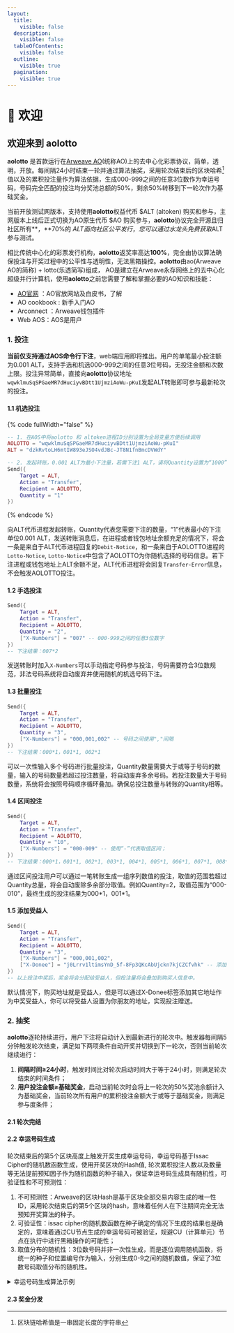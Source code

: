 ```yaml
---
layout:
  title:
    visible: false
  description:
    visible: false
  tableOfContents:
    visible: false
  outline:
    visible: true
  pagination:
    visible: true
---
```


# 👋 欢迎

## 欢迎来到 aolotto

**aolotto** 是首款运行在[Arweave AO](https://ao.arweave.dev/)(统称AO)上的去中心化彩票协议，简单，透明，开放。每间隔24小时结束一轮并通过算法抽奖，采用轮次结束后的区块哈希[^1]值以及的累积投注量作为算法依据，生成000-999之间的任意3位数作为幸运号码，号码完全匹配的投注均分奖池总额的50%，剩余50%转移到下一轮次作为基础奖金。

当前开放测试网版本，支持使用**aolotto**权益代币 $ALT (altoken) 购买和参与，主网版本上线后正式切换为AO原生代币 $AO 购买参与，**aolotto**协议完全开源且归社区所有**，**70%的 $ALT 面向社区公平发行，您可以通过水龙头免费获取$ALT 参与测试。

相比传统中心化的彩票发行机构，**aolotto**返奖率高达**100%**，完全由协议算法确保投注与开奖过程中的公平性与透明性，无法黑箱操控。**aolotto**由ao(Arweave AO的简称) + lotto(乐透简写)组成， AO是建立在Arweave永存网络上的去中心化超级并行计算机，使用**aolotto**之前您需要了解和掌握必要的AO知识和技能：

* [AO官网](https://ao.arweave.dev/) ：AO官放网站及白皮书，了解
* AO cookbook :  新手入门AO
* Arconnect ：Arweave钱包插件
* Web AOS：AOS是用户

### 1. 投注

**当前仅支持通过AOS命令行下注**，web端应用即将推出。用户的单笔最小投注额为0.001 ALT，支持手选和机选000-999之间的任意3位号码，无投注金额和次数上限。投注异常简单，直接向**aolotto**协议地址`wqwklmuSqSPGaeMR7dHuciyvBDtt1UjmziAoWu-pKuI`发起ALT转账即可参与最新轮次的投注。

#### 1.1 机选投注

{% code fullWidth="false" %}
```lua
-- 1. 在AOS中将aolotto 和 altoken进程ID分别设置为全局变量方便后续调用
AOLOTTO = "wqwklmuSqSPGaeMR7dHuciyvBDtt1UjmziAoWu-pKuI" 
ALT = "dzkRvtoLH6mtIW893eJSO4vdJBc-JT8N1fnBmcDVWdY" 

-- 2. 发起转账，0.001 ALT为最小下注量，若需下注1 ALT，请将Quantity设置为“1000”；
Send({ 
	Target = ALT, 
	Action = "Transfer", 
	Recipient = AOLOTTO, 
	Quantity = "1" 
})
```
{% endcode %}

向ALT代币进程发起转账，Quantity代表您需要下注的数量，“1”代表最小的下注单位0.001 ALT，发送转账消息后，在进程或者钱包地址余额充足的情况下，将会一条是来自于ALT代币进程回复的`Debit-Notice`，和一条来自于AOLOTTO进程的`Lotto-Notice`, `Lotto-Notice`中包含了AOLOTTO为你随机选择的号码信息。若下注进程或钱包地址上ALT余额不足，ALT代币进程将会回复`Transfer-Error`信息，不会触发AOLOTTO投注。

#### 1.2 手选投注

```lua
Send({ 
	Target = ALT, 
	Action = "Transfer", 
	Recipient = AOLOTTO, 
	Quantity = "2",
	["X-Numbers"] = "007" -- 000-999之间的任意3位数字
})
-- 下注结果：007*2
```

发送转账时加入`X-Numbers`可以手动指定号码参与投注，号码需要符合3位数规范，非法号码系统将自动废弃并使用随机的机选号码下注。

#### 1.3 批量投注

```lua
Send({ 
	Target = ALT, 
	Action = "Transfer", 
	Recipient = AOLOTTO, 
	Quantity = "3",
	["X-Numbers"] = "000,001,002" -- 号码之间使用","间隔
})
-- 下注结果：000*1，001*1, 002*1
```

可以一次性输入多个号码进行批量投注，Quantity数量需要大于或等于号码的数量，输入的号码数量若超过投注数量，将自动废弃多余号码。若投注数量大于号码数量，系统将会按照号码顺序循环叠加。确保总投注数量与转账的Quantity相等。

#### 1.4 区间投注

```lua
Send({ 
	Target = ALT, 
	Action = "Transfer", 
	Recipient = AOLOTTO, 
	Quantity = "10",
	["X-Numbers"] = "000-009" -- 使用“-”代表取值区间；
})
-- 下注结果：000*1，001*1, 002*1, 003*1, 004*1, 005*1, 006*1, 007*1, 008*1, 009*1   
```

通过区间投注用户可以通过一笔转账生成一组序列数值的投注，取值的范围若超过Quantity总量，将会自动废除多余部分取值。例如Quantity=2，取值范围为“000-010”，最终生成的投注结果为000\*1，001\*1。

#### 1.5 添加受益人

```lua
Send({ 
	Target = ALT, 
	Action = "Transfer", 
	Recipient = AOLOTTO, 
	Quantity = "3",
	["X-Numbers"] = "000,001,002",
	["X-Donee"] = "j0Lrrv1ltimsYnD_5f-8Fp3QKcAbUjckn7kjCZCfvhk" -- 添加受益人tag和地址，地址务必为aos process地址，AR钱包地址无法发起提取奖金的请求；
})
-- 以上投注中奖后，奖金将会分配给受益人，但投注量将会叠加到购买人信息中。
```

默认情况下，购买地址就是受益人，但是可以通过X-Donee标签添加其它地址作为中奖受益人，你可以将受益人设置为你朋友的地址，实现投注赠送。

### 2. 抽奖

**aolotto**逐轮持续进行，用户下注将自动计入到最新进行的轮次中。触发器每间隔5分钟触发轮次结束，满足如下两项条件自动开奖并切换到下一轮次，否则当前轮次继续进行：

1. **间隔时间≥24小时**，触发时间比对轮次启动时间大于等于24小时，则满足轮次结束的时间条件；
2. **用户投注金额≥基础奖金**，启动当前轮次时会将上一轮次的50%奖池余额计入为基础奖金，当前轮次所有用户的累积投注金额大于或等于基础奖金，则满足参与度条件；

#### 2.1 轮次完结



#### 2.2 幸运号码生成

轮次结束后的第5个区块高度上触发开奖生成幸运号码，幸运号码基于Issac Cipher的随机数函数生成，使用开奖区块的Hash值, 轮次累积投注人数以及数量等无法提前预知因子作为随机函数的种子输入，保证幸运号码生成具有随机性，可验证性和不可预测性：

1. 不可预测性：Arweave的区块Hash是基于区块全部交易内容生成的唯一性ID，采用轮次结束后的第5个区块的hash，意味着任何人在下注期间完全无法预知开奖算法的种子。
2. 可验证性：issac cipher的随机数函数在种子确定的情况下生成的结果也是确定的，意味着通过CU节点生成的幸运号码可被验证，规避CU（计算单元）节点在执行中进行黑箱操作的可能性；
3. 取值分布的随机性：3位数号码并非一次性生成，而是逐位调用随机函数，将统一的种子和位置编号作为输入，分别生成0-9之间的随机数值，保证了3位数号码取值分布的随机性。

<details>

<summary>幸运号码生成算法示例</summary>

```lua
local seed = Block.Hash..Round.TotalBets..Round.Participator

local getLuckyNumber = function(seed,len)
  local numbers = ""
  for i = 1, len or 3 do
    local n = crypto.cipher.issac.random(0, 9, tostring(i)..seed..numbers)
    numbers = numbers .. n
  end
  return numbers
end

local luckyNumber = getLuckyNumber(seed,3)
```

</details>

#### 2.3 奖金分发



[^1]: 区块链哈希值是一串固定长度的字符串
